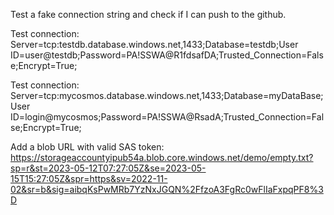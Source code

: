 Test a fake connection string and check if I can push to the github.

Test connection: Server=tcp:testdb.database.windows.net,1433;Database=testdb;User ID=user@testdb;Password=PA!SSWA@R1fdsafDA;Trusted_Connection=False;Encrypt=True;


Test connection: Server=tcp:mycosmos.database.windows.net,1433;Database=myDataBase;User ID=login@mycosmos;Password=PA!SSWA@RsadA;Trusted_Connection=False;Encrypt=True;

Add a blob URL with valid SAS token: https://storageaccountyipub54a.blob.core.windows.net/demo/empty.txt?sp=r&st=2023-05-12T07:27:05Z&se=2023-05-15T15:27:05Z&spr=https&sv=2022-11-02&sr=b&sig=aibqKsPwMRb7YzNxJGQN%2FfzoA3FgRc0wFlIaFxpqPF8%3D